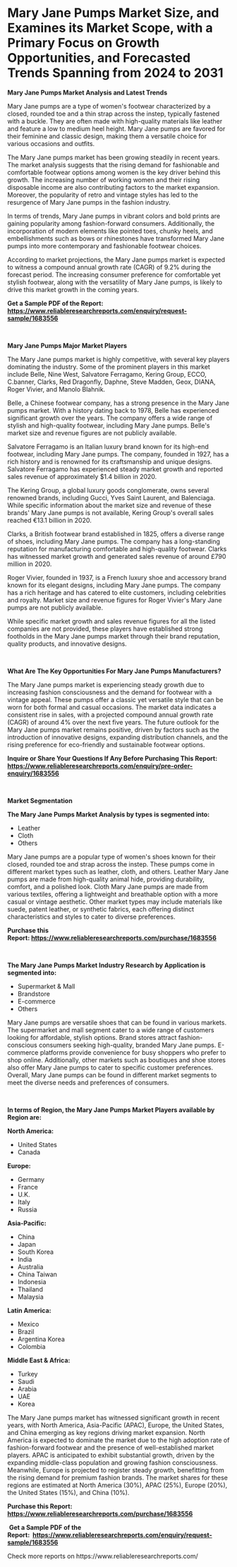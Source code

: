 <p><h1>Mary Jane Pumps Market Size, and Examines its Market Scope, with a Primary Focus on Growth Opportunities, and Forecasted Trends Spanning from 2024 to 2031</h1></p><p><strong>Mary Jane Pumps Market Analysis and Latest Trends</strong></p>
<p><p>Mary Jane pumps are a type of women's footwear characterized by a closed, rounded toe and a thin strap across the instep, typically fastened with a buckle. They are often made with high-quality materials like leather and feature a low to medium heel height. Mary Jane pumps are favored for their feminine and classic design, making them a versatile choice for various occasions and outfits.</p><p>The Mary Jane pumps market has been growing steadily in recent years. The market analysis suggests that the rising demand for fashionable and comfortable footwear options among women is the key driver behind this growth. The increasing number of working women and their rising disposable income are also contributing factors to the market expansion. Moreover, the popularity of retro and vintage styles has led to the resurgence of Mary Jane pumps in the fashion industry.</p><p>In terms of trends, Mary Jane pumps in vibrant colors and bold prints are gaining popularity among fashion-forward consumers. Additionally, the incorporation of modern elements like pointed toes, chunky heels, and embellishments such as bows or rhinestones have transformed Mary Jane pumps into more contemporary and fashionable footwear choices.</p><p>According to market projections, the Mary Jane pumps market is expected to witness a compound annual growth rate (CAGR) of 9.2% during the forecast period. The increasing consumer preference for comfortable yet stylish footwear, along with the versatility of Mary Jane pumps, is likely to drive this market growth in the coming years.</p></p>
<p><strong>Get a Sample PDF of the Report:&nbsp; <a href="https://www.reliableresearchreports.com/enquiry/request-sample/1683556">https://www.reliableresearchreports.com/enquiry/request-sample/1683556</a></strong></p>
<p>&nbsp;</p>
<p><strong>Mary Jane Pumps Major Market Players</strong></p>
<p><p>The Mary Jane pumps market is highly competitive, with several key players dominating the industry. Some of the prominent players in this market include Belle, Nine West, Salvatore Ferragamo, Kering Group, ECCO, C.banner, Clarks, Red Dragonfly, Daphne, Steve Madden, Geox, DIANA, Roger Vivier, and Manolo Blahnik.</p><p>Belle, a Chinese footwear company, has a strong presence in the Mary Jane pumps market. With a history dating back to 1978, Belle has experienced significant growth over the years. The company offers a wide range of stylish and high-quality footwear, including Mary Jane pumps. Belle's market size and revenue figures are not publicly available.</p><p>Salvatore Ferragamo is an Italian luxury brand known for its high-end footwear, including Mary Jane pumps. The company, founded in 1927, has a rich history and is renowned for its craftsmanship and unique designs. Salvatore Ferragamo has experienced steady market growth and reported sales revenue of approximately $1.4 billion in 2020.</p><p>The Kering Group, a global luxury goods conglomerate, owns several renowned brands, including Gucci, Yves Saint Laurent, and Balenciaga. While specific information about the market size and revenue of these brands' Mary Jane pumps is not available, Kering Group's overall sales reached €13.1 billion in 2020.</p><p>Clarks, a British footwear brand established in 1825, offers a diverse range of shoes, including Mary Jane pumps. The company has a long-standing reputation for manufacturing comfortable and high-quality footwear. Clarks has witnessed market growth and generated sales revenue of around £790 million in 2020.</p><p>Roger Vivier, founded in 1937, is a French luxury shoe and accessory brand known for its elegant designs, including Mary Jane pumps. The company has a rich heritage and has catered to elite customers, including celebrities and royalty. Market size and revenue figures for Roger Vivier's Mary Jane pumps are not publicly available.</p><p>While specific market growth and sales revenue figures for all the listed companies are not provided, these players have established strong footholds in the Mary Jane pumps market through their brand reputation, quality products, and innovative designs.</p></p>
<p>&nbsp;</p>
<p><strong>What Are The Key Opportunities For Mary Jane Pumps Manufacturers?</strong></p>
<p><p>The Mary Jane pumps market is experiencing steady growth due to increasing fashion consciousness and the demand for footwear with a vintage appeal. These pumps offer a classic yet versatile style that can be worn for both formal and casual occasions. The market data indicates a consistent rise in sales, with a projected compound annual growth rate (CAGR) of around 4% over the next five years. The future outlook for the Mary Jane pumps market remains positive, driven by factors such as the introduction of innovative designs, expanding distribution channels, and the rising preference for eco-friendly and sustainable footwear options.</p></p>
<p><strong>Inquire or Share Your Questions If Any Before Purchasing This Report: <a href="https://www.reliableresearchreports.com/enquiry/pre-order-enquiry/1683556">https://www.reliableresearchreports.com/enquiry/pre-order-enquiry/1683556</a></strong></p>
<p>&nbsp;</p>
<p><strong>Market Segmentation</strong></p>
<p><strong>The Mary Jane Pumps Market Analysis by types is segmented into:</strong></p>
<p><ul><li>Leather</li><li>Cloth</li><li>Others</li></ul></p>
<p><p>Mary Jane pumps are a popular type of women's shoes known for their closed, rounded toe and strap across the instep. These pumps come in different market types such as leather, cloth, and others. Leather Mary Jane pumps are made from high-quality animal hide, providing durability, comfort, and a polished look. Cloth Mary Jane pumps are made from various textiles, offering a lightweight and breathable option with a more casual or vintage aesthetic. Other market types may include materials like suede, patent leather, or synthetic fabrics, each offering distinct characteristics and styles to cater to diverse preferences.</p></p>
<p><strong>Purchase this Report:&nbsp;<a href="https://www.reliableresearchreports.com/purchase/1683556">https://www.reliableresearchreports.com/purchase/1683556</a></strong></p>
<p>&nbsp;</p>
<p><strong>The Mary Jane Pumps Market Industry Research by Application is segmented into:</strong></p>
<p><ul><li>Supermarket & Mall</li><li>Brandstore</li><li>E-commerce</li><li>Others</li></ul></p>
<p><p>Mary Jane pumps are versatile shoes that can be found in various markets. The supermarket and mall segment cater to a wide range of customers looking for affordable, stylish options. Brand stores attract fashion-conscious consumers seeking high-quality, branded Mary Jane pumps. E-commerce platforms provide convenience for busy shoppers who prefer to shop online. Additionally, other markets such as boutiques and shoe stores also offer Mary Jane pumps to cater to specific customer preferences. Overall, Mary Jane pumps can be found in different market segments to meet the diverse needs and preferences of consumers.</p></p>
<p>&nbsp;</p>
<p><strong>In terms of Region, the Mary Jane Pumps Market Players available by Region are:</strong></p>
<p>
    <p> <strong> North America: </strong>
        <ul>
            <li>United States</li>
            <li>Canada</li>
        </ul>
        </p> 
    <p> <strong> Europe: </strong>
        <ul>
            <li>Germany</li>
            <li>France</li>
            <li>U.K.</li>
            <li>Italy</li>
            <li>Russia</li>
        </ul>
        </p> 
    <p> <strong> Asia-Pacific: </strong>
        <ul>
            <li>China</li>
            <li>Japan</li>
            <li>South Korea</li>
            <li>India</li>
            <li>Australia</li>
            <li>China Taiwan</li>
            <li>Indonesia</li>
            <li>Thailand</li>
            <li>Malaysia</li>
        </ul>
        </p> 
    <p> <strong> Latin America: </strong>
        <ul>
            <li>Mexico</li>
            <li>Brazil</li>
            <li>Argentina Korea</li>
            <li>Colombia</li>
        </ul>
        </p> 
    <p> <strong> Middle East & Africa: </strong>
        <ul>
            <li>Turkey</li>
            <li>Saudi</li>
            <li>Arabia</li>
            <li>UAE</li>
            <li>Korea</li>
        </ul>
    </p>
    </p>
<p><p>The Mary Jane pumps market has witnessed significant growth in recent years, with North America, Asia-Pacific (APAC), Europe, the United States, and China emerging as key regions driving market expansion. North America is expected to dominate the market due to the high adoption rate of fashion-forward footwear and the presence of well-established market players. APAC is anticipated to exhibit substantial growth, driven by the expanding middle-class population and growing fashion consciousness. Meanwhile, Europe is projected to register steady growth, benefitting from the rising demand for premium fashion brands. The market shares for these regions are estimated at North America (30%), APAC (25%), Europe (20%), the United States (15%), and China (10%).</p></p>
<p><strong>Purchase this Report: <a href="https://www.reliableresearchreports.com/purchase/1683556">https://www.reliableresearchreports.com/purchase/1683556</a></strong></p>
<p>&nbsp;<strong>Get a Sample PDF of the Report:&nbsp;&nbsp;<a href="https://www.reliableresearchreports.com/enquiry/request-sample/1683556">https://www.reliableresearchreports.com/enquiry/request-sample/1683556</a></strong></p>
<p><strong></strong></p>
<p>Check more reports on https://www.reliableresearchreports.com/</p>